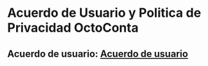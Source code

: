 # Acuerdo de Usuario y Politica de Privacidad OctoConta

## Acuerdo de usuario: [Acuerdo de usuario](acuerdoUsuario/acuerdoDeUsuario.html)
